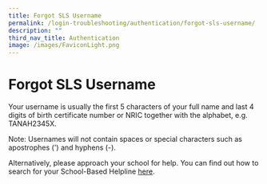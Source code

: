 ```yaml
---
title: Forgot SLS Username
permalink: /login-troubleshooting/authentication/forgot-sls-username/
description: ""
third_nav_title: Authentication
image: /images/FaviconLight.png
---
```

<h1 id="forgot-sls-username">Forgot SLS Username</h1>
<p>Your username is usually the first 5 characters of your full name and last 4 digits of birth certificate number or NRIC together with the alphabet, e.g. TANAH2345X.</p>
<p>Note: Usernames will not contain spaces or special characters such as apostrophes (') and hyphens (-).</p>
<p>Alternatively, please approach your school for help. You can find out how to search for your School-Based Helpline <a target="_blank" href="/login-troubleshooting/get-help/get-help-from-your-school/">here</a>.</p>